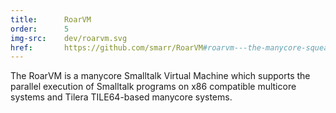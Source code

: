```yaml
---
title:      RoarVM
order:      5
img-src:    dev/roarvm.svg
href:       https://github.com/smarr/RoarVM#roarvm---the-manycore-squeakvm
---
```

The RoarVM is a manycore Smalltalk Virtual Machine which supports the parallel execution of Smalltalk programs on x86 compatible multicore systems and Tilera TILE64-based manycore systems.